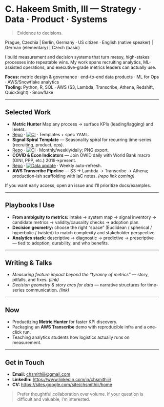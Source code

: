 # C. Hakeem Smith, III — Strategy · Data · Product · Systems
> Evidence to decisions.

Prague, Czechia | Berlin, Germany · US citizen · English (native speaker) | German (elementary) | Czech (basic)

I build measurement and decision systems that turn messy, high-stakes processes into repeatable wins. My work spans recruiting analytics, ML-assisted operations, and executive-grade metrics leaders can actually use.

**Focus:** metric design & governance · end-to-end data products · ML for Ops · AWS/Snowflake analytics  
**Tooling:** Python, R, SQL · AWS (S3, Lambda, Transcribe, Athena, Redshift, QuickSight) · Snowflake

---

## Selected Work

- **Metric Hunter** Map any process → surface KPIs (leading/lagging) and levers.
 -   [Repo](https://github.com/chsmithiii/metric-hunter) · [![CI](https://github.com/chsmithiii/metric-hunter/actions/workflows/ci.yml/badge.svg)](https://github.com/chsmithiii/metric-hunter/actions/workflows/ci.yml) · Templates + spec YAML.
- **Signal Spiral Template**  — Seasonality spiral for recurring time-series (recruiting, product, ops).
 -   [Repo](https://github.com/chsmithiii/signal-spiral) · [![CI](https://github.com/chsmithiii/signal-spiral/actions/workflows/ci.yml/badge.svg)](https://github.com/chsmithiii/signal-spiral/actions/workflows/ci.yml) · Monthly/weekly/daily; PNG export.
- **COVID & Econ Indicators** — Join OWID daily with World Bank macro (GINI, PPP, etc.) 2019→present.
 -   [Repo](https://github.com/chsmithiii/COVID_and_Econ_Indicators_by_Country) · [![Data update](https://github.com/chsmithiii/COVID_and_Econ_Indicators_by_Country/actions/workflows/update-data.yml/badge.svg)](https://github.com/chsmithiii/COVID_and_Econ_Indicators_by_Country/actions/workflows/update-data.yml) · Weekly auto-refresh.
- **AWS Transcribe Pipeline** — S3 → Lambda → Transcribe → Athena; production-ish scaffolding with IaC notes. *(repo link coming)*

If you want early access, open an issue and I’ll prioritize docs/examples.

---

## Playbooks I Use
- **From ambiguity to metrics:** intake → system map → signal inventory → candidate metrics → validity/causality checks → adoption plan.  
- **Decision geometry:** choose the right “space” (Euclidean / spherical / hyperbolic / twisted) to match complexity and stakeholder perspective.  
- **Analytics stack:** descriptive → diagnostic → predictive → prescriptive — tied to adoption, durability, and who benefits.

---

## Writing & Talks
- *Measuring feature impact beyond the “tyranny of metrics”* — story, pitfalls, and fixes. *(link)*
- *Decision geometry & story arcs for data* — narrative structures for time-series communication. *(link)*

---

## Now
- Productizing **Metric Hunter** for faster KPI discovery.  
- Packaging an **AWS Transcribe** demo with reproducible infra and a one-click run.  
- Teaching analytics students how logistics actually runs on measurement.

---

## Get in Touch
- **Email:** chsmithiii@gmail.com  
- **LinkedIn:** https://www.linkedin.com/in/chsmithiii/  
- **CV:** https://sites.google.com/site/chsmithiii/home

> Prefer thoughtful collaboration over volume. If your question is difficult and valuable, I’m interested.
